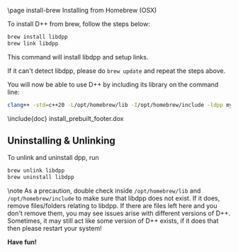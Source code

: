 \page install-brew Installing from Homebrew (OSX)

To install D++ from brew, follow the steps below:

```bash
brew install libdpp
brew link libdpp
```

This command will install libdpp and setup links.

If it can't detect libdpp, please do `brew update` and repeat the steps above.

You will now be able to use D++ by including its library on the command line:

```bash
clang++ -std=c++20 -L/opt/homebrew/lib -I/opt/homebrew/include -ldpp mybot.cpp -o mybot
```

\include{doc} install_prebuilt_footer.dox

## Uninstalling & Unlinking

To unlink and uninstall dpp, run
```bash
brew unlink libdpp
brew uninstall libdpp
```

\note As a precaution, double check inside `/opt/homebrew/lib` and `/opt/homebrew/include` to make sure that libdpp does not exist. If it does, remove files/folders relating to libdpp. If there are files left here and you don't remove them, you may see issues arise with different versions of D++. Sometimes, it may still act like some version of D++ exists, if it does that then please restart your system!

**Have fun!**